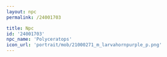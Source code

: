 ```yaml
---
layout: npc
permalink: /24001703

title: Npc
id: '24001703'
npc_name: 'Polyceratops'
icon_url: 'portrait/mob/21000271_m_larvahornpurple_p.png'
---
```

